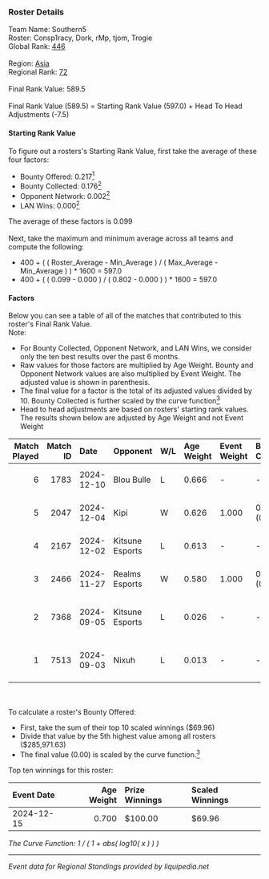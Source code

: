 ### Roster Details<br />
Team Name: Southern5<br />
Roster: Consp1racy, Dork, rMp, tjom, Trogie<br />
Global Rank: [446](../../standings_global_2025_02_28.md)<br />
<br />
Region: [Asia]( ../../standings_asia_2025_02_28.md)<br />
Regional Rank: [72]( ../../standings_asia_2025_02_28.md)<br />
<br />
Final Rank Value:  589.5<br />
<br />
Final Rank Value (589.5) = Starting Rank Value (597.0) + Head To Head Adjustments (-7.5)<br />

#### Starting Rank Value<br />
To figure out a rosters's Starting Rank Value, first take the average of these four factors:<br />
- Bounty Offered: 0.217[<sup>1</sup>](#table2)
- Bounty Collected: 0.176[<sup>2</sup>](#table1)
- Opponent Network: 0.002[<sup>2</sup>](#table1)
- LAN Wins: 0.000[<sup>2</sup>](#table1)

The average of these factors is 0.099<br />
<br />
Next, take the maximum and minimum average across all teams and compute the following:<br />
- 400 + ( ( Roster_Average - Min_Average ) / ( Max_Average - Min_Average ) ) * 1600 = 597.0
- 400 + ( ( 0.099 - 0.000 ) / ( 0.802 - 0.000 ) ) * 1600 = 597.0


#### Factors<br />
Below you can see a table of all of the matches that contributed to this roster's Final Rank Value.<br />
Note:<br />

- For Bounty Collected, Opponent Network, and LAN Wins, we consider only the ten best results over the past 6 months.
- Raw values for those factors are multiplied by Age Weight. Bounty and Opponent Network values are also multiplied by Event Weight. The adjusted value is shown in parenthesis.
- The final value for a factor is the total of its adjusted values divided by 10. Bounty Collected is further scaled by the curve function[<sup>3</sup>](#curveFunction)
- Head to head adjustments are based on rosters' starting rank values. The results shown below are adjusted by Age Weight and not Event Weight
<span id="table1"></span><br />


| Match Played | Match ID | Date       | Opponent        | W/L | Age Weight | Event Weight | Bounty Collected | Opponent Network | LAN Wins  | H2H Adj. | Roster                                  |
| -: | -: | :- | :- | :- | :- | :- | :- | :- | :- | -: | :- |
|            6 |     1783 | 2024-12-10 | Blou Bulle      | L   | 0.666      | -            | -                | -                | -         |    -9.92 | Consp1racy, Dork, rMp, tjom, Trogie     |
|            5 |     2047 | 2024-12-04 | Kipi            | W   | 0.626      | 1.000        | 0.000 (0.000)    | 0.029 (0.018)    | 0 (0.000) |     7.51 | Consp1racy, Dork, rMp, tjom, Trogie     |
|            4 |     2167 | 2024-12-02 | Kitsune Esports | L   | 0.613      | -            | -                | -                | -         |    -9.01 | Consp1racy, Dork, rMp, tjom, Trogie     |
|            3 |     2466 | 2024-11-27 | Realms Esports  | W   | 0.580      | 1.000        | 0.000 (0.000)    | 0.000 (0.000)    | 0 (0.000) |     4.51 | Consp1racy, Dork, rMp, tjom, Trogie     |
|            2 |     7368 | 2024-09-05 | Kitsune Esports | L   | 0.026      | -            | -                | -                | -         |    -0.37 | Consp1racy, Dork, rMp, rol3xxxx, Trogie |
|            1 |     7513 | 2024-09-03 | Nixuh           | L   | 0.013      | -            | -                | -                | -         |    -0.19 | Consp1racy, Dork, rMp, rol3xxxx, Trogie |

<br />
<span id="table2"></span><br />
To calculate a roster's Bounty Offered:<br />

- First, take the sum of their top 10 scaled winnings ($69.96)
- Divide that value by the 5th highest value among all rosters ($285,971.63)
- The final value (0.00) is scaled by the curve function.[<sup>3</sup>](#curveFunction)

Top ten winnings for this roster:<br />

| Event Date | Age Weight | Prize Winnings | Scaled Winnings |
| :- | -: | :- | :- |
| 2024-12-15 |      0.700 | $100.00        | $69.96          |


<span id="curveFunction"></span>_The Curve Function: 1 / ( 1 + abs( log10( x ) ) )_<br />

---
_Event data for Regional Standings provided by liquipedia.net_<br />
